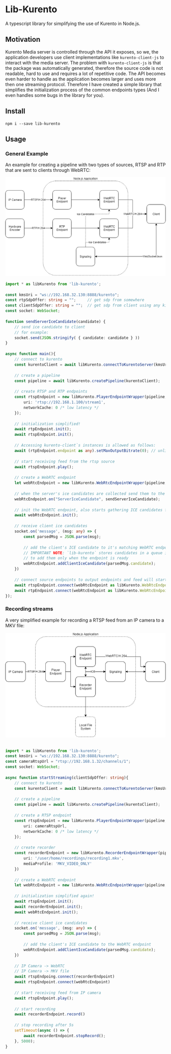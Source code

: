 # Lib-Kurento

A typescript library for simplifying the use of Kurento in Node.js.

## Motivation

Kurento Media server is controlled through the API it exposes, so we, the application developers use client implementations like `kurento-client-js` to interact with the media server.
The problem with `kurento-client-js` is that the package was automatically generated, therefore the source code is not readable, hard to use and requires a lot of repetitive code. The API becomes even harder to handle as the application becomes larger and uses more then one streaming protocol. Therefore I have created a simple library that simplifies the initialization process of the common endpoints types (And I even handles some bugs in the library for you).

## Install

```
npm i --save lib-kurento
```

## Usage

### General Example

An example for creating a pipeline with two types of sources, RTSP and RTP that are sent to clients through WebRTC:

![Example Design](https://raw.githubusercontent.com/givo/lib-kurento/master/example-design.png)

```typescript
import * as libKurento from 'lib-kurento';

const kmsUri = "ws://192.168.32.130:8888/kurento";
const rtpSdpOffer: string = "";     // get sdp from somewhere
const clientSdpOffer: string = "";  // get sdp from client using any kind of a signaling communication
const socket: WebSocket;

function sendServerIceCandidate(candidate) {
    // send ice candidate to client
    // for example:
    socket.send(JSON.stringify( { candidate: candidate } ))
}

async function main(){
    // connect to kurento
    const kurentoClient = await libKurento.connectToKurentoServer(kmsUri);

    // create a pipeline
    const pipeline = await libKurento.createPipeline(kurentoClient);

    // create RTSP and RTP endpoints
    const rtspEndpoint = new libKurento.PlayerEndpointWrapper(pipeline, {
        uri: 'rtsp://192.168.1.100/stream1',
        networkCache: 0 /* low latency */ 
    });

    // initialization simplified!
    await rtpEndpoint.init();
    await rtspEndpoint.init();

    // Accessing kurento-client`s instances is allowed as follows:
    await (rtpEndpoint.endpoint as any).setMaxOutputBitrate(0); // unlimited bitrate

    // start receiving feed from the rtsp source
    await rtspEndpoint.play();

    // create a WebRTC endpoint
    let webRtcEndpoint = new libKurento.WebRtcEndpointWrapper(pipeline, clientSdpOffer);

    // when the server's ice candidates are collected send them to the client
    webRtcEndpoint.on("ServerIceCandidate", sendServerIceCandidate);

    // init the WebRTC endpoint, also starts gathering ICE candidates from the media server instance
    await webRtcEndpoint.init();

    // receive client ice candidates
    socket.on('message', (msg: any) => {
        const parsedMsg = JSON.parse(msg);

        // add the client's ICE candidate to it's matching WebRTC endpoint
        // IMPORTANT NOTE: `lib-kurento` stores candidates in a queue in order
        // to add them only when the endpoint is ready
        webRtcEndpoint.addClientIceCandidate(parsedMsg.candidate);
    })
    
    // connect source endpoints to output endpoints and feed will start flowing to clients
    await rtspEndpoint.connect(webRtcEndpoint as libKurento.WebRtcEndpointWrapper);
    await rtpEndpoint.connect(webRtcEndpoint as libKurento.WebRtcEndpointWrapper);
});
```

### Recording streams

A very simplified example for recording a RTSP feed from an IP camera to a MKV file:

![Recoring Example Design](https://raw.githubusercontent.com/givo/lib-kurento/master/recording-example.png)

```typescript

import * as libKurento from 'lib-kurento';
const kmsUri = "ws://192.168.32.130:8888/kurento";
const cameraRtspUrl = "rtsp://192.168.1.32/channels/1";
const socket: WebSocket;

async function startStreaming(clientSdpOffer: string){
    // connect to kurento
    const kurentoClient = await libKurento.connectToKurentoServer(kmsUri);

    // create a pipeline
    const pipeline = await libKurento.createPipeline(kurentoClient);

    // create a RTSP endpoint
    const rtspEndpoint = new libKurento.PlayerEndpointWrapper(pipeline, { 
        uri: cameraRtspUrl,
        networkCache: 0 /* low latency */ 
    });
    
    // create recorder
    const recorderEndpoint = new libKurento.RecorderEndpointWrapper(pipeline, {
        uri: '/user/home/recordings/recording1.mkv',
        mediaProfile: 'MKV_VIDEO_ONLY'
    })

    // create a WebRTC endpoint
    let webRtcEndpoint = new libKurento.WebRtcEndpointWrapper(pipeline, clientSdpOffer);
    
    // initialization simplified again!
    await rtspEndpoint.init();
    await recorderEndpoint.init();
    await webRtcEndpoint.init();
    
    // receive client ice candidates
    socket.on('message', (msg: any) => {
        const parsedMsg = JSON.parse(msg);

        // add the client's ICE candidate to the WebRTC endpoint
        webRtcEndpoint.addClientIceCandidate(parsedMsg.candidate);
    })
   
    // IP Camera -> WebRTC
    // IP Camera -> MKV file
    await rtspEndpoing.connect(recorderEndpoint)
    await rtspEndpoint.connect(webRtcEndpoint)
    
    // start receiving feed from IP camera
    await rtspEndpoint.play();
    
    // start recording
    await recorderEndpoint.record()
    
    // stop recording after 5s
    setTimeout(async () => {
        await recorderEndpoint.stopRecord();
    }, 5000);
}
```
